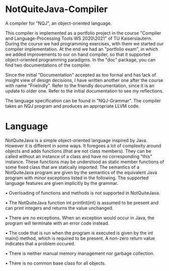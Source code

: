 # NotQuiteJava-Compiler
A compiler for "NQJ", an object-oriented language.

This compiler is implemented as a portfolio project in the course "Compiler and Language-Processing Tools WS 2020\2021" of TU Kaiserslautern.
During the course we had programming exercises, with them we started our compiler implementation. At the end we had an "portfolio exam", in which we added improvements to our on hand compiler, so that it supported object-oriented programming paradigms. In the "doc" package, you can find two documentations of the compiler. 

Since the initial "Documentation" accepted as too formal and has lack of insight view of design decisions, I have written another one after the course with name "Frielndly".
Refer to the friendly documentation, since it is an update to older one. Refer to the initial documentation to see my reflections.

The language specification can be found in "NQJ-Grammar". The compiler takes an NQJ program and produces an appropriate LLVM code. 


# Language
NotQuiteJava is a simple object-oriented language inspired by Java. However it is
different in some ways. It foregoes a lot of complexity around objects and adds functions
(that are not class members). They can be called without an instance of a class and
have no corresponding "this" instance. These functions may be understood as static
member functions of some fixed class that are statically imported.
The semantics of a NotQuiteJava program are given by the semantics of the equivalent Java program with minor exceptions listed in the following. The supported language features are given implicitly by the grammar.

• Overloading of functions and methods is not supported in NotQuiteJava.

• The NotQuiteJava function int printInt(int) is assumed to be present and
can print integers and returns the value unchanged.

• There are no exceptions. When an exception would occur in Java, the program
will terminate with an error code instead.

• The code that is run when the program is executed is given by the int main()
method, which is required to be present. A non-zero return value indicates that
a problem occured.

• There is neither manual memory management nor garbage collection.

• There is no common base class for all objects.
